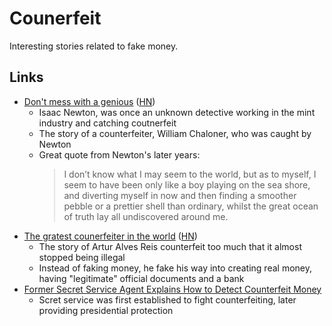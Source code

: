 # Counerfeit

Interesting stories related to fake money.

## Links

- [Don't mess with a genious](https://shreevatsa.wordpress.com/2010/06/04/dont-mess-with-a-genius/)
  ([HN](https://news.ycombinator.com/item?id=37501231))
  - Isaac Newton, was once an unknown detective working in the mint industry and
    catching coutnerfeit
  - The story of a counterfeiter, William Chaloner, who was caught by Newton
  - Great quote from Newton's later years:
    > I don’t know what I may seem to the world, but as to myself, I seem to
    > have been only like a boy playing on the sea shore, and diverting myself
    > in now and then finding a smoother pebble or a prettier shell than
    > ordinary, whilst the great ocean of truth lay all undiscovered around me.
- [The gratest counerfeiter in the world](https://www.guo.io/the-greatest-counterfeiter-in-the-world/)
  ([HN](https://news.ycombinator.com/item?id=37490644))
  - The story of Artur Alves Reis counterfeit too much that it almost stopped
    being illegal
  - Instead of faking money, he fake his way into creating real money, having
    "legitimate" official documents and a bank
- [Former Secret Service Agent Explains How to Detect Counterfeit Money](https://www.wired.com/video/watch/former-secret-service-agent-explains-how-to-detect-counterfeit-money)
  - Scret service was first established to fight counterfeiting, later providing
    presidential protection
